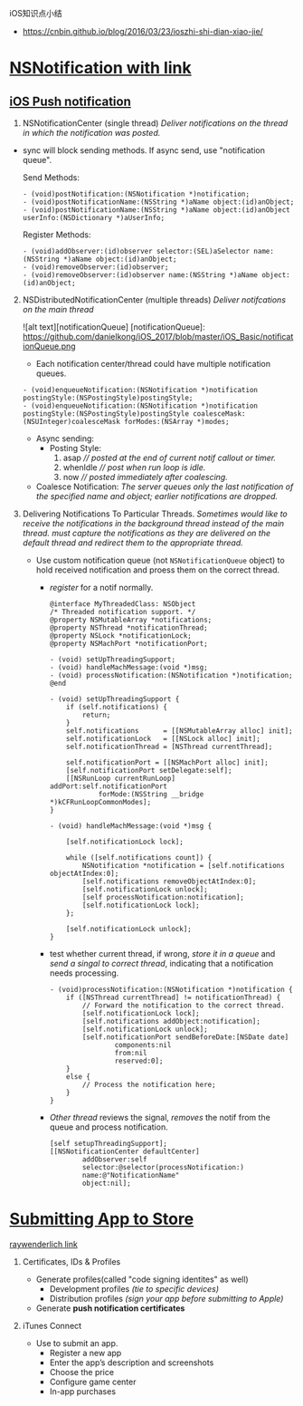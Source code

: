 iOS知识点小结
* https://cnbin.github.io/blog/2016/03/23/ioszhi-shi-dian-xiao-jie/

# [NSNotification with link](https://developer.apple.com/library/content/documentation/Cocoa/Conceptual/Notifications/Articles/Notifications.html#//apple_ref/doc/uid/20000215-BCICIHGE)
## [iOS Push notification](http://www.jianshu.com/p/a70b77cbdfd2)

1. NSNotificationCenter (single thread) _Deliver notifications on the thread in which the notification was posted._

  * sync will block sending methods. If async send, use "notification queue".

    Send Methods:
    ```
    - (void)postNotification:(NSNotification *)notification;
    - (void)postNotificationName:(NSString *)aName object:(id)anObject;
    - (void)postNotificationName:(NSString *)aName object:(id)anObject userInfo:(NSDictionary *)aUserInfo;
    ```
    Register Methods:
    ```
    - (void)addObserver:(id)observer selector:(SEL)aSelector name:(NSString *)aName object:(id)anObject;
    - (void)removeObserver:(id)observer;
    - (void)removeObserver:(id)observer name:(NSString *)aName object:(id)anObject;
    ```

2. NSDistributedNotificationCenter (multiple threads) _Deliver notifcations on the main thread_

    ![alt text][notificationQueue]
[notificationQueue]: https://github.com/danielkong/iOS_2017/blob/master/iOS_Basic/notificationQueue.png

    * Each notification center/thread could have multiple notification queues.

    ```
    - (void)enqueueNotification:(NSNotification *)notification postingStyle:(NSPostingStyle)postingStyle;
    - (void)enqueueNotification:(NSNotification *)notification postingStyle:(NSPostingStyle)postingStyle coalesceMask:(NSUInteger)coalesceMask forModes:(NSArray *)modes;
    ```

      * Async sending:
        * Posting Style:
            1. asap _// posted at the end of current notif callout or timer._
            2. whenIdle _// post when run loop is idle._
            3. now  _// posted immediately after coalescing._
      * Coalesce Notification: _The server queues only the last notification of the specified name and object; earlier notifications are dropped._

3. Delivering Notifications To Particular Threads. _Sometimes would like to receive the notifications in the background thread instead of the main thread. must capture the notifications as they are delivered on the default thread and redirect them to the appropriate thread._ 
    
    * Use custom notification queue (not `NSNotificationQueue` object) to hold received notification and proess them on the correct thread.
        - *register* for a notif normally.
            ```
            @interface MyThreadedClass: NSObject
            /* Threaded notification support. */
            @property NSMutableArray *notifications;
            @property NSThread *notificationThread;
            @property NSLock *notificationLock;
            @property NSMachPort *notificationPort;
             
            - (void) setUpThreadingSupport;
            - (void) handleMachMessage:(void *)msg;
            - (void) processNotification:(NSNotification *)notification;
            @end
            ```
            ```
            - (void) setUpThreadingSupport {
                if (self.notifications) {
                    return;
                }
                self.notifications      = [[NSMutableArray alloc] init];
                self.notificationLock   = [[NSLock alloc] init];
                self.notificationThread = [NSThread currentThread];
             
                self.notificationPort = [[NSMachPort alloc] init];
                [self.notificationPort setDelegate:self];
                [[NSRunLoop currentRunLoop] addPort:self.notificationPort
                        forMode:(NSString __bridge *)kCFRunLoopCommonModes];
            }
            ```
            ```
            - (void) handleMachMessage:(void *)msg {
 
                [self.notificationLock lock];
             
                while ([self.notifications count]) {
                    NSNotification *notification = [self.notifications objectAtIndex:0];
                    [self.notifications removeObjectAtIndex:0];
                    [self.notificationLock unlock];
                    [self processNotification:notification];
                    [self.notificationLock lock];
                };
             
                [self.notificationLock unlock];
            }
            ```
        - test whether current thread, if wrong, *store it in a queue* and *send a singal to correct thread*, indicating that a notification needs processing.

            ```
            - (void)processNotification:(NSNotification *)notification {
                if ([NSThread currentThread] != notificationThread) {
                    // Forward the notification to the correct thread.
                    [self.notificationLock lock];
                    [self.notifications addObject:notification];
                    [self.notificationLock unlock];
                    [self.notificationPort sendBeforeDate:[NSDate date]
                            components:nil
                            from:nil
                            reserved:0];
                }
                else {
                    // Process the notification here;
                }
            }
            ```
        - *Other thread* reviews the signal, *removes* the notif from the queue and process notification.

            ```
            [self setupThreadingSupport];
            [[NSNotificationCenter defaultCenter]
                    addObserver:self
                    selector:@selector(processNotification:)
                    name:@"NotificationName"
                    object:nil];
            ```

# [Submitting App to Store](https://developer.apple.com/library/content/documentation/IDEs/Conceptual/AppDistributionGuide/SubmittingYourApp/SubmittingYourApp.html)

[raywenderlich link](https://www.raywenderlich.com/127936/submit-an-app-part-1)

1. Certificates, IDs & Profiles
    * Generate profiles(called "code signing identites" as well)
        - Development profiles _(tie to specific devices)_
        - Distribution profiles _(sign your app before submitting to Apple)_
    * Generate **push notification certificates**

2. iTunes Connect
    * Use to submit an app.
        -  Register a new app
        -  Enter the app’s description and screenshots
        -  Choose the price
        -  Configure game center
        -  In-app purchases

